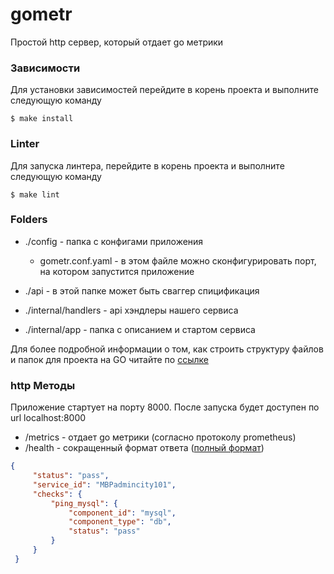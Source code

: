 # gometr
Простой http сервер, который отдает go метрики

### Зависимости
Для установки зависимостей перейдите в корень проекта и выполните следующую команду
```
$ make install
```

### Linter
Для запуска линтера, перейдите в корень проекта и выполните следующую команду 
```
$ make lint
```

### Folders
* ./config - папка с конфигами приложения
    * gometr.conf.yaml - в этом файле можно сконфигурировать порт, на котором запустится приложение

* ./api - в этой папке может быть сваггер спицификация   

* ./internal/handlers - api хэндлеры нашего сервиса

* ./internal/app - папка с описанием и стартом сервиса

Для более подробной информации о том, как строить структуру файлов и папок для проекта на GO читайте по [ссылке](https://github.com/golang-standards/project-layout)

### http Методы
Приложение стартует на порту 8000. После запуска будет доступен по url localhost:8000
* /metrics - отдает go метрики (согласно протоколу prometheus)
* /health - сокращенный формат ответа ([полный формат](https://tools.ietf.org/id/draft-inadarei-api-health-check-01.html))
```json
{
     "status": "pass",
     "service_id": "MBPadmincity101",
     "checks": {
         "ping_mysql": {
             "component_id": "mysql",
             "component_type": "db",
             "status": "pass"
         }
     }
 }
```